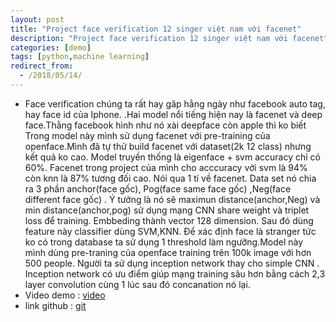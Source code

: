 ```yaml
---
layout: post
title: "Project face verification 12 singer việt nam với facenet"
description: "Project face verification 12 singer việt nam với facenet"
categories: [demo]
tags: [python,machine learning]
redirect_from:
  - /2018/05/14/
---
```

* Face verification chúng ta rất hay găp hằng ngày như facebook auto tag, hay face id của Iphone. .Hai model nổi tiếng hiện nay là 
facenet và deep face.Thằng facebook hình như nó xài deepface còn apple thì ko biết Trong model này mình sử dụng facenet với pre-training 
của openface.Mình đã tự thử build facenet với dataset(2k 12 class) nhưng kết quả ko cao. Model truyền thống là eigenface + svm accuracy chỉ có 60%.
Facenet trong project của mình cho acccuracy với svm là 94% còn knn là 87% tương đối cao.
Nói qua 1 tí về facenet. Data set nó chia ra 3 phần anchor(face gốc), Pog(face same face gốc) ,Neg(face different face gốc) .
Ý tưởng là nó sẽ maximun distance(anchor,Neg) và min distance(anchor,pog) sử dụng mạng CNN share weight và triplet loss để training.
Embbeding thành vector 128 dimension. Sau đó dùng feature này classifier dùng SVM,KNN. Để xác định face là stranger tức ko có trong 
database ta sử dụng 1 threshold làm ngưỡng.Model này mình dùng pre-traning của openface training trên 100k image với hơn 500 people.
Người ta sử dụng inception network thay cho simple CNN . Inception network có ưu điểm giúp mạng training sâu hơn bằng cách 2,3 layer 
convolution cùng 1 lúc sau đó concanation nó lại.
* Video demo : [video](https://www.youtube.com/watch?v=e00wwMXM9-Y&feature=youtu.be)
* link github : [git](https://github.com/ThorPham/facenet)
